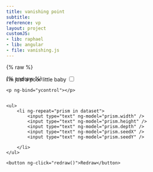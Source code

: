 ```yaml
---
title: vanishing point
subtitle: 
reference: vp
layout: project
customJS:
- lib: raphael
- lib: angular
- file: vanishing.js
---
```

{% raw %}
<div ng-app="vanish" ng-controller="vanishingSettings" style="position: fixed; z-index: 500">
	i'm just a poor little baby
	<input type="checkbox" ng-model="ycontrol">
	
	<p ng-bind="ycontrol"></p>
	
	
	<ul>
		<li ng-repeat="prism in dataset">
			<input type="text" ng-model="prism.width" />
			<input type="text" ng-model="prism.height" />
			<input type="text" ng-model="prism.depth" />
			<input type="text" ng-model="prism.seedX" />
			<input type="text" ng-model="prism.seedY" />
			
		</li>
	</ul>
	
	<button ng-click="redraw()">Redraw</button>
</div>
{% endraw %}